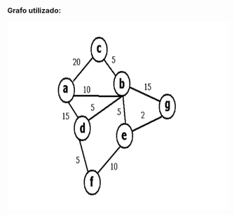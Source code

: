 ### Grafo utilizado:

<p align="center"><img src="repoassets/graph.png" alt="screenshot" width="960" height="430"></p>
